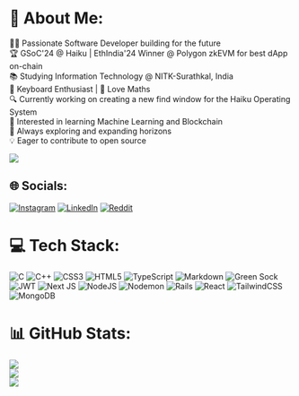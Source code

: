 # 💫 About Me:
👨‍💻 Passionate Software Developer building for the future <br>
🏆 GSoC'24 @ Haiku | EthIndia'24 Winner @ Polygon zkEVM for best dApp on-chain<br>
📚 Studying Information Technology @ NITK-Surathkal, India<br>
🎹 Keyboard Enthusiast | 🔢 Love Maths<br>
🔍 Currently working on creating a new find window for the Haiku Operating System<br>
🤖 Interested in learning Machine Learning and Blockchain<br>
🌟 Always exploring and expanding horizons<br>
💡 Eager to contribute to open source<br>

[![](https://visitcount.itsvg.in/api?id=Calisto-Mathias&icon=2&color=6)](https://visitcount.itsvg.in)
## 🌐 Socials:
[![Instagram](https://img.shields.io/badge/Instagram-%23E4405F.svg?logo=Instagram&logoColor=white)](https://instagram.com/calisto_mathias) [![LinkedIn](https://img.shields.io/badge/LinkedIn-%230077B5.svg?logo=linkedin&logoColor=white)](https://linkedin.com/in/calisto-mathias) [![Reddit](https://img.shields.io/badge/Reddit-%23FF4500.svg?logo=Reddit&logoColor=white)](https://reddit.com/user/Calisto_Mathias) 

# 💻 Tech Stack:
![C](https://img.shields.io/badge/c-%2300599C.svg?style=for-the-badge&logo=c&logoColor=white) ![C++](https://img.shields.io/badge/c++-%2300599C.svg?style=for-the-badge&logo=c%2B%2B&logoColor=white) ![CSS3](https://img.shields.io/badge/css3-%231572B6.svg?style=for-the-badge&logo=css3&logoColor=white) ![HTML5](https://img.shields.io/badge/html5-%23E34F26.svg?style=for-the-badge&logo=html5&logoColor=white) ![TypeScript](https://img.shields.io/badge/typescript-%23007ACC.svg?style=for-the-badge&logo=typescript&logoColor=white) ![Markdown](https://img.shields.io/badge/markdown-%23000000.svg?style=for-the-badge&logo=markdown&logoColor=white) ![Green Sock](https://img.shields.io/badge/green%20sock-88CE02?style=for-the-badge&logo=greensock&logoColor=white) ![JWT](https://img.shields.io/badge/JWT-black?style=for-the-badge&logo=JSON%20web%20tokens) ![Next JS](https://img.shields.io/badge/Next-black?style=for-the-badge&logo=next.js&logoColor=white) ![NodeJS](https://img.shields.io/badge/node.js-6DA55F?style=for-the-badge&logo=node.js&logoColor=white) ![Nodemon](https://img.shields.io/badge/NODEMON-%23323330.svg?style=for-the-badge&logo=nodemon&logoColor=%BBDEAD) ![Rails](https://img.shields.io/badge/rails-%23CC0000.svg?style=for-the-badge&logo=ruby-on-rails&logoColor=white) ![React](https://img.shields.io/badge/react-%2320232a.svg?style=for-the-badge&logo=react&logoColor=%2361DAFB) ![TailwindCSS](https://img.shields.io/badge/tailwindcss-%2338B2AC.svg?style=for-the-badge&logo=tailwind-css&logoColor=white) ![MongoDB](https://img.shields.io/badge/MongoDB-%234ea94b.svg?style=for-the-badge&logo=mongodb&logoColor=white)
# 📊 GitHub Stats:
![](https://github-readme-stats.vercel.app/api?username=Calisto-Mathias&theme=dark&hide_border=false&include_all_commits=false&count_private=false)<br/>
![](https://github-readme-streak-stats.herokuapp.com/?user=Calisto-Mathias&theme=dark&hide_border=false)<br/>
![](https://github-readme-stats.vercel.app/api/top-langs/?username=Calisto-Mathias&theme=dark&hide_border=false&include_all_commits=false&count_private=false&layout=compact)

<!-- Proudly created with GPRM ( https://gprm.itsvg.in ) -->
